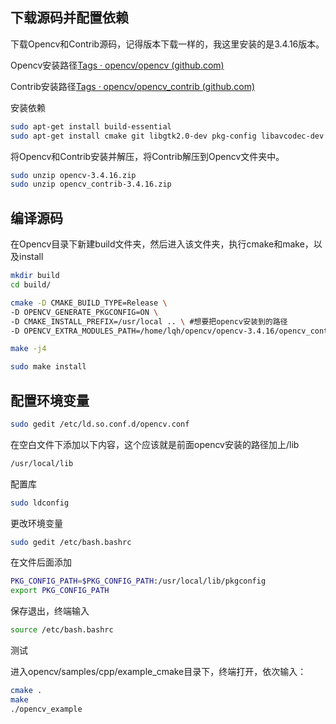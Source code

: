 ## 下载源码并配置依赖

下载Opencv和Contrib源码，记得版本下载一样的，我这里安装的是3.4.16版本。

Opencv安装路径[Tags · opencv/opencv (github.com)](https://github.com/opencv/opencv/tags?after=3.4.17)

Contrib安装路径[Tags · opencv/opencv_contrib (github.com)](https://github.com/opencv/opencv_contrib/tags?after=4.5.4)

安装依赖

```bash
sudo apt-get install build-essential
sudo apt-get install cmake git libgtk2.0-dev pkg-config libavcodec-dev libavformat-dev libswscale-dev
```

将Opencv和Contrib安装并解压，将Contrib解压到Opencv文件夹中。

```bash
sudo unzip opencv-3.4.16.zip
sudo unzip opencv_contrib-3.4.16.zip
```

## 编译源码

在Opencv目录下新建build文件夹，然后进入该文件夹，执行cmake和make，以及install

```bash
mkdir build
cd build/

cmake -D CMAKE_BUILD_TYPE=Release \  
-D OPENCV_GENERATE_PKGCONFIG=ON \  
-D CMAKE_INSTALL_PREFIX=/usr/local .. \ #想要把opencv安装到的路径  
-D OPENCV_EXTRA_MODULES_PATH=/home/lqh/opencv/opencv-3.4.16/opencv_contrib-3.4.16/modules .. # opencv_contrib的路径

make -j4

sudo make install
```

## 配置环境变量

```bash
sudo gedit /etc/ld.so.conf.d/opencv.conf
```

在空白文件下添加以下内容，这个应该就是前面opencv安装的路径加上/lib

```bash
/usr/local/lib
```

配置库

```bash
sudo ldconfig
```

更改环境变量

```bash
sudo gedit /etc/bash.bashrc
```

在文件后面添加

```bash
PKG_CONFIG_PATH=$PKG_CONFIG_PATH:/usr/local/lib/pkgconfig  
export PKG_CONFIG_PATH
```

保存退出，终端输入

```bash
source /etc/bash.bashrc
```

测试

进入opencv/samples/cpp/example_cmake目录下，终端打开，依次输入：

```bash
cmake .  
make  
./opencv_example
```
